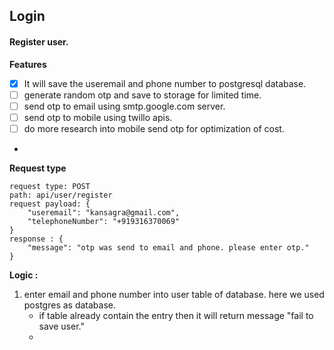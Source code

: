 ## Login
#### Register user.
**Features**
- [x]  It will save the useremail and phone number to postgresql database.
- [ ]  generate random otp and save to storage for limited time.
- [ ]  send otp to email using smtp.google.com server.
- [ ]  send otp to mobile using twillo apis.
- [ ] do more research into mobile send otp for optimization of cost.
-  

**Request type**

	request type: POST
	path: api/user/register
	request payload: {
		"useremail": "kansagra@gmail.com",
		"telephoneNumber": "+919316370069"
	}
	response : {
		"message": "otp was send to email and phone. please enter otp."
	}
	
**Logic :**
1. enter email and phone number into user table of database. here we used postgres as database.
    -   if table already contain the entry then it will return message "fail to save user."
    -   
	
